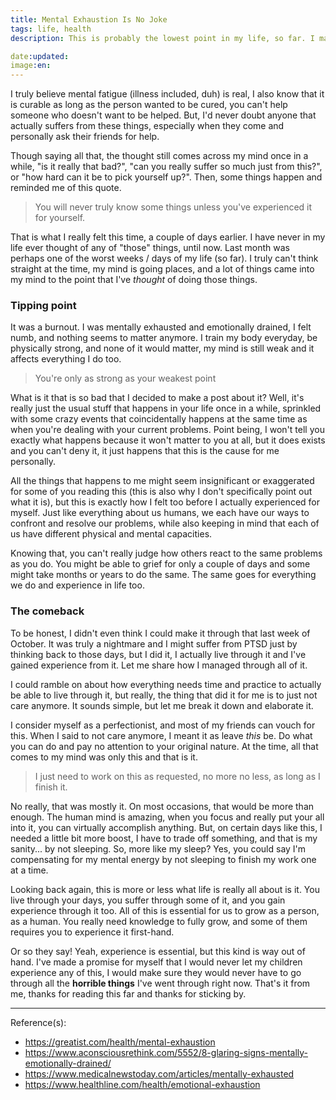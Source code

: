 ```yaml
---
title: Mental Exhaustion Is No Joke
tags: life, health
description: This is probably the lowest point in my life, so far. I managed to survive and get back but at what cost?

date:updated:
image:en:
---
```


I truly believe mental fatigue (illness included, duh) is real, I also know that it is curable as long as the person wanted to be cured, you can't help someone who doesn't want to be helped. But, I'd never doubt anyone that actually suffers from these things, especially when they come and personally ask their friends for help.

Though saying all that, the thought still comes across my mind once in a while, "is it really that bad?", "can you really suffer so much just from this?", or "how hard can it be to pick yourself up?". Then, some things happen and reminded me of this quote.

> You will never truly know some things unless you've experienced it for yourself.

That is what I really felt this time, a couple of days earlier. I have never in my life ever thought of any of "those" things, until now. Last month was perhaps one of the worst weeks / days of my life (so far). I truly can't think straight at the time, my mind is going places, and a lot of things came into my mind to the point that I've *thought* of doing those things.

### Tipping point

It was a burnout. I was mentally exhausted and emotionally drained, I felt numb, and nothing seems to matter anymore. I train my body everyday, be physically strong, and none of it would matter, my mind is still weak and it affects everything I do too.

> You're only as strong as your weakest point

What is it that is so bad that I decided to make a post about it? Well, it's really just the usual stuff that happens in your life once in a while, sprinkled with some crazy events that coincidentally happens at the same time as when you're dealing with your current problems. Point being, I won't tell you exactly what happens because it won't matter to you at all, but it does exists and you can't deny it, it just happens that this is the cause for me personally.

All the things that happens to me might seem insignificant or exaggerated for some of you reading this (this is also why I don't specifically point out what it is), but this is exactly how I felt too before I actually experienced for myself. Just like everything about us humans, we each have our ways to confront and resolve our problems, while also keeping in mind that each of us have different physical and mental capacities.

Knowing that, you can't really judge how others react to the same problems as you do. You might be able to grief for only a couple of days and some might take months or years to do the same. The same goes for everything we do and experience in life too.

### The comeback

To be honest, I didn't even think I could make it through that last week of October. It was truly a nightmare and I might suffer from PTSD just by thinking back to those days, but I did it, I actually live through it and I've gained experience from it. Let me share how I managed through all of it.

I could ramble on about how everything needs time and practice to actually be able to live through it, but really, the thing that did it for me is to just not care anymore. It sounds simple, but let me break it down and elaborate it.

I consider myself as a perfectionist, and most of my friends can vouch for this. When I said to not care anymore, I meant it as leave *this* be. Do what you can do and pay no attention to your original nature. At the time, all that comes to my mind was only this and that is it.

> I just need to work on this as requested, no more no less, as long as I finish it.

No really, that was mostly it. On most occasions, that would be more than enough. The human mind is amazing, when you focus and really put your all into it, you can virtually accomplish anything. But, on certain days like this, I needed a little bit more boost, I have to trade off something, and that is my sanity... by not sleeping. So, more like my sleep? Yes, you could say I'm compensating for my mental energy by not sleeping to finish my work one at a time.

Looking back again, this is more or less what life is really all about is it. You live through your days, you suffer through some of it, and you gain experience through it too. All of this is essential for us to grow as a person, as a human. You really need knowledge to fully grow, and some of them requires you to experience it first-hand.

Or so they say! Yeah, experience is essential, but this kind is way out of hand. I've made a promise for myself that I would never let my children experience any of this, I would make sure they would never have to go through all the **horrible things** I've went through right now. That's it from me, thanks for reading this far and thanks for sticking by.

***
Reference(s):

- <https://greatist.com/health/mental-exhaustion>
- <https://www.aconsciousrethink.com/5552/8-glaring-signs-mentally-emotionally-drained/>
- <https://www.medicalnewstoday.com/articles/mentally-exhausted>
- <https://www.healthline.com/health/emotional-exhaustion>
